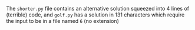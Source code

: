 The `shorter.py` file contains an alternative solution squeezed into 4 lines of (terrible) code, and `golf.py` has a solution in 131 characters which require the input to be in a file named `6` (no extension)
